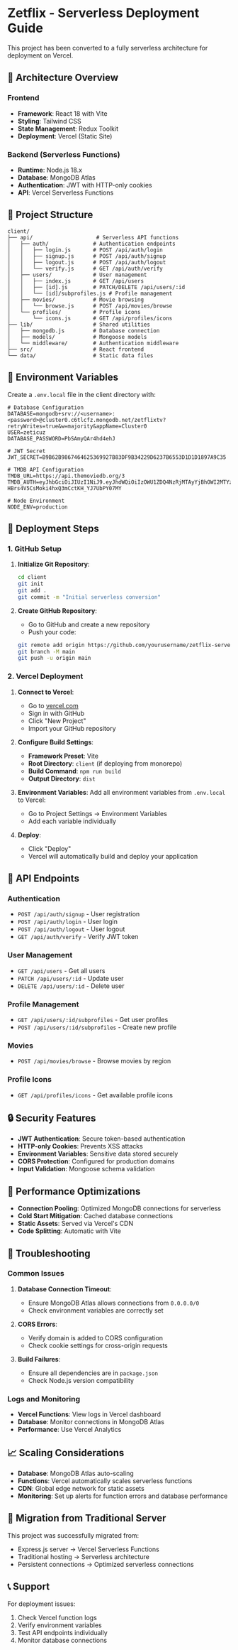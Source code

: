 # Zetflix - Serverless Deployment Guide

This project has been converted to a fully serverless architecture for deployment on Vercel.

## 🚀 Architecture Overview

### Frontend
- **Framework**: React 18 with Vite
- **Styling**: Tailwind CSS
- **State Management**: Redux Toolkit
- **Deployment**: Vercel (Static Site)

### Backend (Serverless Functions)
- **Runtime**: Node.js 18.x
- **Database**: MongoDB Atlas
- **Authentication**: JWT with HTTP-only cookies
- **API**: Vercel Serverless Functions

## 📁 Project Structure

```
client/
├── api/                    # Serverless API functions
│   ├── auth/              # Authentication endpoints
│   │   ├── login.js       # POST /api/auth/login
│   │   ├── signup.js      # POST /api/auth/signup
│   │   ├── logout.js      # POST /api/auth/logout
│   │   └── verify.js      # GET /api/auth/verify
│   ├── users/             # User management
│   │   ├── index.js       # GET /api/users
│   │   ├── [id].js        # PATCH/DELETE /api/users/:id
│   │   └── [id]/subprofiles.js # Profile management
│   ├── movies/            # Movie browsing
│   │   └── browse.js      # POST /api/movies/browse
│   └── profiles/          # Profile icons
│       └── icons.js       # GET /api/profiles/icons
├── lib/                   # Shared utilities
│   ├── mongodb.js         # Database connection
│   ├── models/            # Mongoose models
│   └── middleware/        # Authentication middleware
├── src/                   # React frontend
└── data/                  # Static data files
```

## 🔧 Environment Variables

Create a `.env.local` file in the client directory with:

```env
# Database Configuration
DATABASE=mongodb+srv://<username>:<password>@cluster0.c6tlcfz.mongodb.net/zetflixtv?retryWrites=true&w=majority&appName=Cluster0
USER=zeticuz
DATABASE_PASSWORD=PbSAmyQAr4hd4ehJ

# JWT Secret
JWT_SECRET=B9B62B9867464625369927B83DF9B34229D6237B6553D1D1D1897A9C35

# TMDB API Configuration
TMDB_URL=https://api.themoviedb.org/3
TMDB_AUTH=eyJhbGciOiJIUzI1NiJ9.eyJhdWQiOiIzOWU1ZDQ4NzRjMTAyYjBhOWI2MTYzOWM4MWI5YmRhMSIsIm5iZiI6MTc1MDYyMjYxNi44MTIsInN1YiI6IjY4NTg2MTk4MjgxYTRlODhmNWQwZmE2NiIsInNjb3BlcyI6WyJhcGlfcmVhZCJdLCJ2ZXJzaW9uIjoxfQ.9F1obj-HBrs4V5CsMoki4hxQ3mCctKH_YJ7UbPY07MY

# Node Environment
NODE_ENV=production
```

## 🚀 Deployment Steps

### 1. GitHub Setup

1. **Initialize Git Repository**:
   ```bash
   cd client
   git init
   git add .
   git commit -m "Initial serverless conversion"
   ```

2. **Create GitHub Repository**:
   - Go to GitHub and create a new repository
   - Push your code:
   ```bash
   git remote add origin https://github.com/yourusername/zetflix-serverless.git
   git branch -M main
   git push -u origin main
   ```

### 2. Vercel Deployment

1. **Connect to Vercel**:
   - Go to [vercel.com](https://vercel.com)
   - Sign in with GitHub
   - Click "New Project"
   - Import your GitHub repository

2. **Configure Build Settings**:
   - **Framework Preset**: Vite
   - **Root Directory**: `client` (if deploying from monorepo)
   - **Build Command**: `npm run build`
   - **Output Directory**: `dist`

3. **Environment Variables**:
   Add all environment variables from `.env.local` to Vercel:
   - Go to Project Settings → Environment Variables
   - Add each variable individually

4. **Deploy**:
   - Click "Deploy"
   - Vercel will automatically build and deploy your application

## 🔗 API Endpoints

### Authentication
- `POST /api/auth/signup` - User registration
- `POST /api/auth/login` - User login
- `POST /api/auth/logout` - User logout
- `GET /api/auth/verify` - Verify JWT token

### User Management
- `GET /api/users` - Get all users
- `PATCH /api/users/:id` - Update user
- `DELETE /api/users/:id` - Delete user

### Profile Management
- `GET /api/users/:id/subprofiles` - Get user profiles
- `POST /api/users/:id/subprofiles` - Create new profile

### Movies
- `POST /api/movies/browse` - Browse movies by region

### Profile Icons
- `GET /api/profiles/icons` - Get available profile icons

## 🔒 Security Features

- **JWT Authentication**: Secure token-based authentication
- **HTTP-only Cookies**: Prevents XSS attacks
- **Environment Variables**: Sensitive data stored securely
- **CORS Protection**: Configured for production domains
- **Input Validation**: Mongoose schema validation

## 🚀 Performance Optimizations

- **Connection Pooling**: Optimized MongoDB connections for serverless
- **Cold Start Mitigation**: Cached database connections
- **Static Assets**: Served via Vercel's CDN
- **Code Splitting**: Automatic with Vite

## 🐛 Troubleshooting

### Common Issues

1. **Database Connection Timeout**:
   - Ensure MongoDB Atlas allows connections from `0.0.0.0/0`
   - Check environment variables are correctly set

2. **CORS Errors**:
   - Verify domain is added to CORS configuration
   - Check cookie settings for cross-origin requests

3. **Build Failures**:
   - Ensure all dependencies are in `package.json`
   - Check Node.js version compatibility

### Logs and Monitoring

- **Vercel Functions**: View logs in Vercel dashboard
- **Database**: Monitor connections in MongoDB Atlas
- **Performance**: Use Vercel Analytics

## 📈 Scaling Considerations

- **Database**: MongoDB Atlas auto-scaling
- **Functions**: Vercel automatically scales serverless functions
- **CDN**: Global edge network for static assets
- **Monitoring**: Set up alerts for function errors and database performance

## 🔄 Migration from Traditional Server

This project was successfully migrated from:
- Express.js server → Vercel Serverless Functions
- Traditional hosting → Serverless architecture
- Persistent connections → Optimized serverless connections

## 📞 Support

For deployment issues:
1. Check Vercel function logs
2. Verify environment variables
3. Test API endpoints individually
4. Monitor database connections